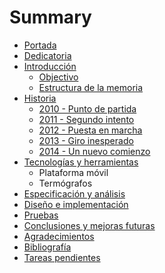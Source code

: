# Summary

* [Portada](README.md)
* [Dedicatoria](dedicatoria/dedicatoria.md)
* [Introducción](introduccion/descripcion_general.md)
   * [Objectivo](introduccion/objetivo.md)
   * [Estructura de la memoria](introduccion/estructura_de_la_memoria.md)
* [Historia](historia/historia.md)
   * [2010 - Punto de partida](historia/2010.md)
   * [2011 - Segundo intento](historia/2011.md)
   * [2012 - Puesta en marcha](historia/2012.md)
   * [2013 - Giro inesperado](historia/2013.md)
   * [2014 - Un nuevo comienzo](historia/2014.md)
* [Tecnologías y herramientas](tecnologias/tecnologias_y_herramientas.md)
   * Plataforma móvil
   * Termógrafos
* [Especificación y análisis](especificacion/especificacion_y_analisis.md)
* [Diseño e implementación](diseno/diseno_e_implementacion.md)
* [Pruebas](pruebas/pruebas.md)
* [Conclusiones y mejoras futuras](conclusiones/conclusiones_y_mejoras_futuras.md)
* [Agradecimientos](agradecimientos/agradecimientos.md)
* [Bibliografía](bibliografia/bibliografia.md)
* [Tareas pendientes](tareas/tareas_pendientes.md)


